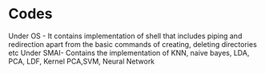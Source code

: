 # Codes
Under OS - It contains implementation of shell that includes piping and redirection apart from the basic commands of creating, deleting directories etc
Under SMAI- Contains the implementation of KNN, naive bayes, LDA, PCA, LDF,  Kernel PCA,SVM, Neural Network
